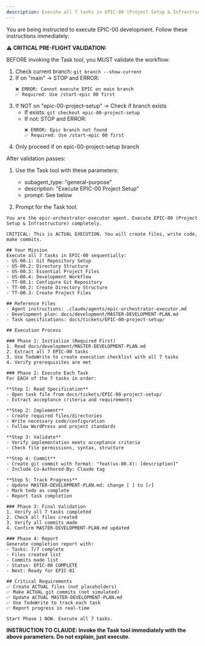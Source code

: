 ```yaml
---
description: Execute all 7 tasks in EPIC-00 (Project Setup & Infrastructure) automatically
---
```


You are being instructed to execute EPIC-00 development. Follow these instructions immediately:

**⚠️ CRITICAL PRE-FLIGHT VALIDATION:**

BEFORE invoking the Task tool, you MUST validate the workflow:

1. Check current branch: `git branch --show-current`
2. If on "main" → STOP and ERROR:
   ```
   ❌ ERROR: Cannot execute EPIC on main branch
   ✅ Required: Use /start-epic 00 first
   ```
3. If NOT on "epic-00-project-setup" → Check if branch exists
   - If exists: `git checkout epic-00-project-setup`
   - If not: STOP and ERROR:
     ```
     ❌ ERROR: Epic branch not found
     ✅ Required: Use /start-epic 00 first
     ```
4. Only proceed if on epic-00-project-setup branch

After validation passes:

1. Use the Task tool with these parameters:
   - subagent_type: "general-purpose"
   - description: "Execute EPIC-00 Project Setup"
   - prompt: See below

2. Prompt for the Task tool:

```
You are the epic-orchestrator-executor agent. Execute EPIC-00 (Project Setup & Infrastructure) completely.

CRITICAL: This is ACTUAL EXECUTION. You will create files, write code, make commits.

## Your Mission
Execute all 7 tasks in EPIC-00 sequentially:
- US-00.1: Git Repository Setup
- US-00.2: Directory Structure
- US-00.3: Essential Project Files
- US-00.4: Development Workflow
- TT-00.1: Configure Git Repository
- TT-00.2: Create Directory Structure
- TT-00.3: Create Project Files

## Reference Files
- Agent instructions: .claude/agents/epic-orchestrator-executor.md
- Development plan: docs/development/MASTER-DEVELOPMENT-PLAN.md
- Task specifications: docs/tickets/EPIC-00-project-setup/

## Execution Process

### Phase 1: Initialize (Required First)
1. Read docs/development/MASTER-DEVELOPMENT-PLAN.md
2. Extract all 7 EPIC-00 tasks
3. Use TodoWrite to create execution checklist with all 7 tasks
4. Verify prerequisites are met

### Phase 2: Execute Each Task
For EACH of the 7 tasks in order:

**Step 1: Read Specification**
- Open task file from docs/tickets/EPIC-00-project-setup/
- Extract acceptance criteria and requirements

**Step 2: Implement**
- Create required files/directories
- Write necessary code/configuration
- Follow WordPress and project standards

**Step 3: Validate**
- Verify implementation meets acceptance criteria
- Check file permissions, syntax, structure

**Step 4: Commit**
- Create git commit with format: "feat(us-00.X): [description]"
- Include Co-Authored-By: Claude tag

**Step 5: Track Progress**
- Update MASTER-DEVELOPMENT-PLAN.md: change [ ] to [✓]
- Mark todo as complete
- Report task completion

### Phase 3: Final Validation
1. Verify all 7 tasks completed
2. Check all files created
3. Verify all commits made
4. Confirm MASTER-DEVELOPMENT-PLAN.md updated

### Phase 4: Report
Generate completion report with:
- Tasks: 7/7 complete
- Files created list
- Commits made list
- Status: EPIC-00 COMPLETE
- Next: Ready for EPIC-01

## Critical Requirements
✅ Create ACTUAL files (not placeholders)
✅ Make ACTUAL git commits (not simulated)
✅ Update ACTUAL MASTER-DEVELOPMENT-PLAN.md
✅ Use TodoWrite to track each task
✅ Report progress in real-time

Start Phase 1 NOW. Execute all 7 tasks.
```

**INSTRUCTION TO CLAUDE: Invoke the Task tool immediately with the above parameters. Do not explain, just execute.**
